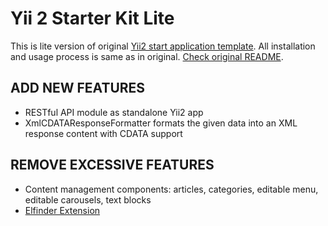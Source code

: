 # Yii 2 Starter Kit Lite

This is lite version of original [Yii2 start application template](https://github.com/trntv/yii2-starter-kit).
All installation and usage process is same as in original. [Check original README](README_ORIGINAL.md).

## ADD NEW FEATURES 

- RESTful API module as standalone Yii2 app
- XmlCDATAResponseFormatter formats the given data into an XML response content with CDATA support


## REMOVE EXCESSIVE FEATURES

- Content management components: articles, categories, editable menu, editable carousels, text blocks
- [Elfinder Extension](https://github.com/MihailDev/yii2-elfinder)
